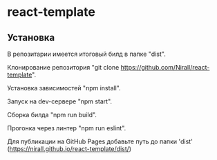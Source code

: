 # react-template

## Установка

В репозитарии имеется итоговый билд в папке "dist".

Клонирование репозитория "git clone https://github.com/Nirall/react-template".

Установка зависимостей "npm install".

Запуск на dev-сервере "npm start".

Сборка билда "npm run build".

Прогонка через линтер "npm run eslint".

Для публикации на GitHub Pages добавьте путь до папки 'dist' (https://nirall.github.io/react-template/dist/)
